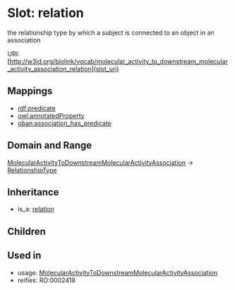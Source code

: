 # Slot: relation


the relationship type by which a subject is connected to an object in an association

URI: [http://w3id.org/biolink/vocab/molecular_activity_to_downstream_molecular_activity_association_relation](slot_uri)
## Mappings

 * [rdf:predicate](http://purl.obolibrary.org/obo/rdf_predicate)
 * [owl:annotatedProperty](http://purl.obolibrary.org/obo/owl_annotatedProperty)
 * [oban:association_has_predicate](http://purl.obolibrary.org/obo/oban_association_has_predicate)
## Domain and Range

[MolecularActivityToDownstreamMolecularActivityAssociation](MolecularActivityToDownstreamMolecularActivityAssociation.md) -> [RelationshipType](RelationshipType.md)
## Inheritance

 *  is_a: [relation](relation.md)
## Children

## Used in

 *  usage: [MolecularActivityToDownstreamMolecularActivityAssociation](MolecularActivityToDownstreamMolecularActivityAssociation.md)
 *  reifies: RO:0002418
